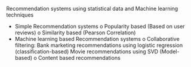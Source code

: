 Recommendation systems using statistical data and Machine learning techniques

* Simple Recommendation systems
			o Popularity based (Based on user reviews)
			o Similarity based (Pearson Correlation)
* Machine learning based Recommendation systems
			o Collaborative filtering:
				Bank marketing recommendations using logistic regression (classification-based)
				Movie recommendations using SVD (Model-based)
			o Content based recommendations			

